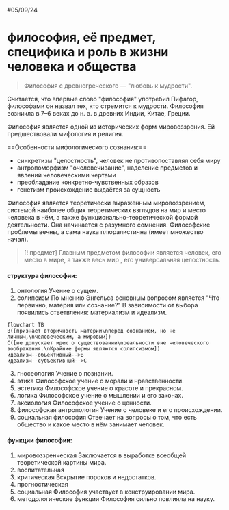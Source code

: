 #05/09/24
# философия, её предмет, специфика и роль в жизни человека и общества


>
>Философия с древнегреческого — "любовь к мудрости".
>

Считается, что впервые слово "философия" употребил Пифагор, философами он назвал тех, кто стремится к мудрости. Философия возникла в 7–6 веках до н. э. в древних Индии, Китае, Греции.

Философия является одной из исторических форм мировоззрения. Ей предшествовали мифология и религия.

==Особенности мифологического сознания:==
- синкретизм
	"целостность", человек не противопоставлял себя миру
- антропоморфизм
	"очеловечивание", наделение предметов и явлений человеческими чертами
- преобладание конкретно-чувственных образов
- генетизм
	происхождение выдаётся за сущность

Философия является теоретически выраженным мировоззрением, системой наиболее общих теоретических взглядов на мир и место человека в нём, а также функционально-теоретической формой деятельности. Она начинается с разумного сомнения. Философские проблемы вечны, а сама наука плюралистична (имеет множество начал).

>[! предмет]
>Главным предметом философии является человек, его место в мире, а также весь мир , его универсальная целостность.

#### структура философии:

1. онтология
	Учение о сущем.
2. солипсизм
	По мнению Энгельса основным вопросом является "Что первично, материя или сознание?" В зависимости от выбора появились ответвления: материализм и идеализм.
	
``` mermaid
flowchart TB
B([признаёт вторичность материи\nперед сознанием, но не личным,\nчеловеческим, а мировым])
C([не допускает идею о существовании\nреальности вне человеческого воображения.\nКрайние формы являютcя солипсизмом])
идеализм--объективный-->B
идеализм--субъективный-->C
```

3. гносеология
	Учение о познании.
4. этика
	Философское учение о морали и нравственности.
5. эстетика
	Философское учение о красоте и прекрасном.
6. логика
	Философское учение о мышлении и его законах.
7. аксиология
	Философское учение о ценности.
8. философская антропология
	Учение о человеке и его происхождении.
9. социальная философия
	Отвечает на вопросы о том, что есть общество и какое место в нём занимает человек.

#### функции философии:

1. мировоззренческая
	Заключается в выработке всеобщей теоретической картины мира.
2. воспитательная
3. критическая
	Вскрытие пороков и недостатков.
4. прогностическая
5. социальная
	Философия участвует в конструировании мира.
6. методологические функции
	Философия сильно повлияла на науку.
